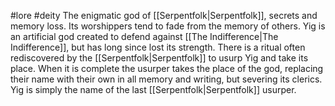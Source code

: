  #lore #deity
The enigmatic god of [[Serpentfolk|Serpentfolk]], secrets and memory loss. Its worshippers tend to fade from the memory of others. Yig is an artificial god created to defend against [[The Indifference|The Indifference]], but has long since lost its strength. There is a ritual often rediscovered by the [[Serpentfolk|Serpentfolk]] to usurp Yig and take its place. When it is complete the usurper takes the place of the god, replacing their name with their own in all memory and writing, but severing its clerics. Yig is simply the name of the last [[Serpentfolk|Serpentfolk]] usurper.